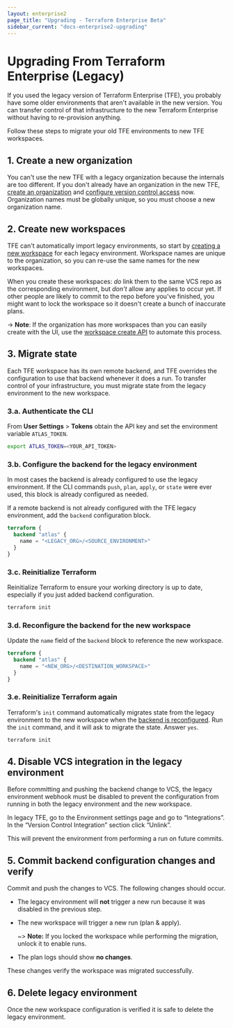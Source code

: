 ```yaml
---
layout: enterprise2
page_title: "Upgrading - Terraform Enterprise Beta"
sidebar_current: "docs-enterprise2-upgrading"
---
```


# Upgrading From Terraform Enterprise (Legacy)

If you used the legacy version of Terraform Enterprise (TFE), you probably have some older environments that aren't available in the new version. You can transfer control of that infrastructure to the new Terraform Enterprise without having to re-provision anything.

Follow these steps to migrate your old TFE environments to new TFE workspaces.

## 1. Create a new organization

You can't use the new TFE with a legacy organization because the internals are too different. If you don't already have an organization in the new TFE, [create an organization](../getting-started/access.html#creating-an-organization) and [configure version control access](../vcs/index.html) now. Organization names must be globally unique, so you must choose a new organization name.

## 2. Create new workspaces

TFE can't automatically import legacy environments, so start by [creating a new workspace](../getting-started/workspaces.html#creating-a-workspace) for each legacy environment. Workspace names are unique to the organization, so you can re-use the same names for the new workspaces.

When you create these workspaces: _do_ link them to the same VCS repo as the corresponding environment, but _don't_ allow any applies to occur yet. If other people are likely to commit to the repo before you've finished, you might want to lock the workspace so it doesn't create a bunch of inaccurate plans.

-> **Note**: If the organization has more workspaces than you can easily create with the UI, use the [workspace create API](../api/workspaces.html) to automate this process.

## 3. Migrate state

Each TFE workspace has its own remote backend, and TFE overrides the configuration to use that backend whenever it does a run. To transfer control of your infrastructure, you must migrate state from the legacy environment to the new workspace.

### 3.a. Authenticate the CLI

From **User Settings** > **Tokens** obtain the API key and set the environment variable `ATLAS_TOKEN`.

```bash
export ATLAS_TOKEN=<YOUR_API_TOKEN>
```

### 3.b. Configure the backend for the legacy environment

In most cases the backend is already configured to use the legacy environment. If the CLI commands `push`, `plan`, `apply`, or `state` were ever used, this block is already configured as needed.

If a remote backend is not already configured with the TFE legacy environment, add the `backend` configuration block.

```terraform
terraform {
  backend "atlas" {
    name = "<LEGACY_ORG>/<SOURCE_ENVIRONMENT>"
  }
}
```

### 3.c. Reinitialize Terraform

Reinitialize Terraform to ensure your working directory is up to date, especially if you just added backend configuration.

```bash
terraform init
```

### 3.d. Reconfigure the backend for the new workspace

Update the `name` field of the `backend` block to reference the new workspace.

```terraform
terraform {
  backend "atlas" {
    name = "<NEW_ORG>/<DESTINATION_WORKSPACE>"
  }
}
```

### 3.e. Reinitialize Terraform again

Terraform's `init` command automatically migrates state from the legacy environment to the new workspace when the [backend is reconfigured](../../backends/config.html#changing-configuration). Run the `init` command, and it will ask to migrate the state. Answer `yes`.

```bash
terraform init
```

## 4. Disable VCS integration in the legacy environment

Before committing and pushing the backend change to VCS, the legacy environment webhook must be disabled to prevent the configuration from running in both the legacy environment and the new workspace.

In legacy TFE, go to the Environment settings page and go to “Integrations”. In the “Version Control Integration” section click “Unlink”.

This will prevent the environment from performing a run on future commits.

## 5. Commit backend configuration changes and verify

Commit and push the changes to VCS. The following changes should occur.

- The legacy environment will **not** trigger a new run because it was disabled in the previous step.
- The new workspace will trigger a new run (plan & apply).

    ~> **Note:** If you locked the workspace while performing the migration, unlock it to enable runs.
- The plan logs should show **no changes**.

These changes verify the workspace was migrated successfully.

## 6. Delete legacy environment

Once the new workspace configuration is verified it is safe to delete the legacy environment.
